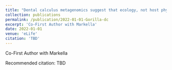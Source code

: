 ```yaml
---
title: "Dental calculus metagenomics suggest that ecology, not host phylogeny, shapes the oral microbiome in closely related species"
collection: publications
permalink: /publication/2022-01-01-Gorilla-dc
excerpt: 'Co-First Author with Markella'
date: 2022-01-01
venue: 'eLife'
citation: 'TBD'
---
```

Co-First Author with Markella

Recommended citation: TBD